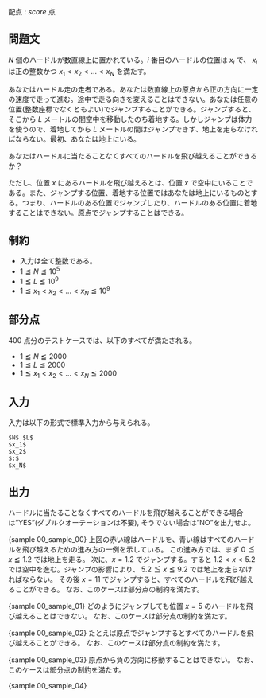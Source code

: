 配点 : ${score}$ 点

問題文
--------

$N$ 個のハードルが数直線上に置かれている。$i$ 番目のハードルの位置は $x_i$ で、 $x_i$ は正の整数かつ $x_1 < x_2 < … < x_N$ を満たす。

あなたはハードル走の走者である。あなたは数直線上の原点から正の方向に一定の速度で走って進む。途中で走る向きを変えることはできない。あなたは任意の位置(整数座標でなくともよい)でジャンプすることができる。ジャンプすると、そこから $L$ メートルの間空中を移動したのち着地する。しかしジャンプは体力を使うので、着地してから $L$ メートルの間はジャンプできず、地上を走らなければならない。最初、あなたは地上にいる。

あなたはハードルに当たることなくすべてのハードルを飛び越えることができるか？

ただし、位置 $x$ にあるハードルを飛び越えるとは、位置 $x$ で空中にいることである。また、ジャンプする位置、着地する位置ではあなたは地上にいるものとする。つまり、ハードルのある位置でジャンプしたり、ハードルのある位置に着地することはできない。原点でジャンプすることはできる。

制約
--------

- 入力は全て整数である。
- $1 ≦ N ≦ 10^5$
- $1 ≦ L ≦ 10^9$
- $1 ≦ x_1 < x_2 < … < x_N ≦ 10^9$

部分点
--------

$400$ 点分のテストケースでは、以下のすべてが満たされる。

- $1 ≦ N ≦ 2000$
- $1 ≦ L ≦ 2000$
- $1 ≦ x_1 < x_2 < … < x_N ≦ 2000$


入力
--------

入力は以下の形式で標準入力から与えられる。

~~~
$N$ $L$
$x_1$
$x_2$
$:$
$x_N$
~~~


出力
--------

ハードルに当たることなくすべてのハードルを飛び越えることができる場合は”YES”(ダブルクオーテーションは不要), そうでない場合は”NO”を出力せよ。

{sample 00_sample_00}
上図の赤い線はハードルを、青い線はすべてのハードルを飛び越えるための進み方の一例を示している。
この進み方では、まず $0 ≦ x ≦ 1.2$ では地上を走る。
次に、$x = 1.2$ でジャンプする。すると $1.2 < x < 5.2$ では空中を進む。ジャンプの影響により、 $5.2 ≦ x ≦ 9.2$ では地上を走らなければならない。
その後 $x = 11$ でジャンプすると、すべてのハードルを飛び越えることができる。
なお、このケースは部分点の制約を満たす。

{sample 00_sample_01}
どのようにジャンプしても位置 $x = 5$ のハードルを飛び越えることはできない。
なお、このケースは部分点の制約を満たす。

{sample 00_sample_02}
たとえば原点でジャンプするとすべてのハードルを飛び越えることができる。
なお、このケースは部分点の制約を満たす。

{sample 00_sample_03}
原点から負の方向に移動することはできない。
なお、このケースは部分点の制約を満たす。

{sample 00_sample_04}
